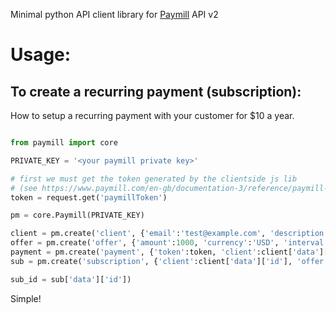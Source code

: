 Minimal python API client library for [Paymill](https://www.paymill.com/) API v2

Usage:
======

To create a recurring payment (subscription):
---------------------------------------------

How to setup a recurring payment with your customer for $10 a year.

```python

from paymill import core

PRIVATE_KEY = '<your paymill private key>'

# first we must get the token generated by the clientside js lib
# (see https://www.paymill.com/en-gb/documentation-3/reference/paymill-bridge/index.html)
token = request.get('paymillToken')

pm = core.Paymill(PRIVATE_KEY)

client = pm.create('client', {'email':'test@example.com', 'description':'sub test'})
offer = pm.create('offer', {'amount':1000, 'currency':'USD', 'interval':'year', 'name':'annual'})
payment = pm.create('payment', {'token':token, 'client':client['data']['id']})
sub = pm.create('subscription', {'client':client['data']['id'], 'offer':offer['data']['id'], 'payment':payment['data']['id']})

sub_id = sub['data']['id'])		
```

Simple!
